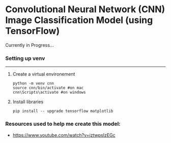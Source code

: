 # Convolutional Neural Network (CNN) Image Classification Model (using TensorFlow)

Currently in Progress... <br>

### Setting up venv 
___
1. Create a virtual environement
    ```
    python -m venv cnn
    source cnn/bin/activate #on mac
    cnn\Scripts\activate #on windows

2. Install libraries
   ```
   pip install -- upgrade tensorflow matplotlib 

### Resources used to help me create this model:
- https://www.youtube.com/watch?v=jztwpsIzEGc

